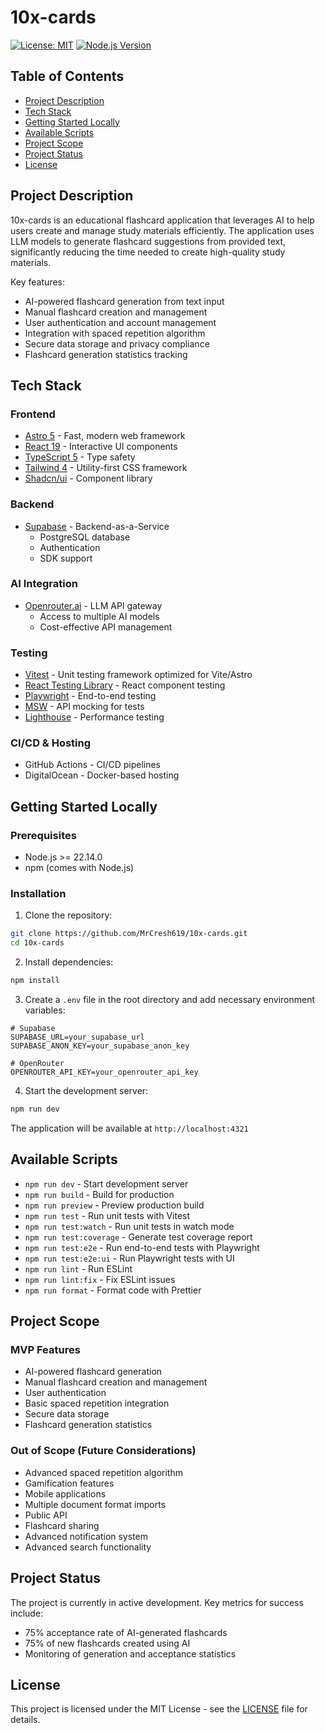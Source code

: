 # 10x-cards

[![License: MIT](https://img.shields.io/badge/License-MIT-yellow.svg)](https://opensource.org/licenses/MIT)
[![Node.js Version](https://img.shields.io/badge/node-%3E%3D22.14.0-brightgreen)](https://nodejs.org/)

## Table of Contents

- [Project Description](#project-description)
- [Tech Stack](#tech-stack)
- [Getting Started Locally](#getting-started-locally)
- [Available Scripts](#available-scripts)
- [Project Scope](#project-scope)
- [Project Status](#project-status)
- [License](#license)

## Project Description

10x-cards is an educational flashcard application that leverages AI to help users create and manage study materials efficiently. The application uses LLM models to generate flashcard suggestions from provided text, significantly reducing the time needed to create high-quality study materials.

Key features:

- AI-powered flashcard generation from text input
- Manual flashcard creation and management
- User authentication and account management
- Integration with spaced repetition algorithm
- Secure data storage and privacy compliance
- Flashcard generation statistics tracking

## Tech Stack

### Frontend

- [Astro 5](https://astro.build/) - Fast, modern web framework
- [React 19](https://react.dev/) - Interactive UI components
- [TypeScript 5](https://www.typescriptlang.org/) - Type safety
- [Tailwind 4](https://tailwindcss.com/) - Utility-first CSS framework
- [Shadcn/ui](https://ui.shadcn.com/) - Component library

### Backend

- [Supabase](https://supabase.com/) - Backend-as-a-Service
  - PostgreSQL database
  - Authentication
  - SDK support

### AI Integration

- [Openrouter.ai](https://openrouter.ai/) - LLM API gateway
  - Access to multiple AI models
  - Cost-effective API management

### Testing

- [Vitest](https://vitest.dev/) - Unit testing framework optimized for Vite/Astro
- [React Testing Library](https://testing-library.com/docs/react-testing-library/intro/) - React component testing
- [Playwright](https://playwright.dev/) - End-to-end testing
- [MSW](https://mswjs.io/) - API mocking for tests
- [Lighthouse](https://developers.google.com/web/tools/lighthouse) - Performance testing

### CI/CD & Hosting

- GitHub Actions - CI/CD pipelines
- DigitalOcean - Docker-based hosting

## Getting Started Locally

### Prerequisites

- Node.js >= 22.14.0
- npm (comes with Node.js)

### Installation

1. Clone the repository:

```bash
git clone https://github.com/MrCresh619/10x-cards.git
cd 10x-cards
```

2. Install dependencies:

```bash
npm install
```

3. Create a `.env` file in the root directory and add necessary environment variables:

```env
# Supabase
SUPABASE_URL=your_supabase_url
SUPABASE_ANON_KEY=your_supabase_anon_key

# OpenRouter
OPENROUTER_API_KEY=your_openrouter_api_key
```

4. Start the development server:

```bash
npm run dev
```

The application will be available at `http://localhost:4321`

## Available Scripts

- `npm run dev` - Start development server
- `npm run build` - Build for production
- `npm run preview` - Preview production build
- `npm run test` - Run unit tests with Vitest
- `npm run test:watch` - Run unit tests in watch mode
- `npm run test:coverage` - Generate test coverage report
- `npm run test:e2e` - Run end-to-end tests with Playwright
- `npm run test:e2e:ui` - Run Playwright tests with UI
- `npm run lint` - Run ESLint
- `npm run lint:fix` - Fix ESLint issues
- `npm run format` - Format code with Prettier

## Project Scope

### MVP Features

- AI-powered flashcard generation
- Manual flashcard creation and management
- User authentication
- Basic spaced repetition integration
- Secure data storage
- Flashcard generation statistics

### Out of Scope (Future Considerations)

- Advanced spaced repetition algorithm
- Gamification features
- Mobile applications
- Multiple document format imports
- Public API
- Flashcard sharing
- Advanced notification system
- Advanced search functionality

## Project Status

The project is currently in active development. Key metrics for success include:

- 75% acceptance rate of AI-generated flashcards
- 75% of new flashcards created using AI
- Monitoring of generation and acceptance statistics

## License

This project is licensed under the MIT License - see the [LICENSE](LICENSE) file for details.
